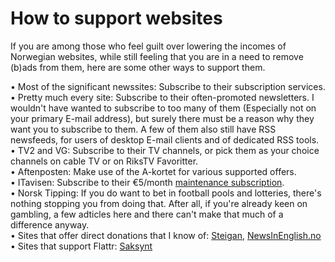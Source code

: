 # How to support websites

If you are among those who feel guilt over lowering the incomes of Norwegian websites, while still feeling that you are in a need to remove (b)ads from them, here are some other ways to support them.

• Most of the significant newssites: Subscribe to their subscription services.<br>
• Pretty much every site: Subscribe to their often-promoted newsletters. I wouldn't have wanted to subscribe to too many of them (Especially not on your primary E-mail address), but surely there must be a reason why they want you to subscribe to them. A few of them also still have RSS newsfeeds, for users of desktop E-mail clients and of dedicated RSS tools.<br>
• TV2 and VG: Subscribe to their TV channels, or pick them as your choice channels on cable TV or on RiksTV Favoritter.<br>
• Aftenposten: Make use of the A-kortet for various supported offers.<br>
• ITavisen: Subscribe to their €5/month [maintenance subscription](https://pay.getadmiral.com/subscribe/A-59ABD79791C01F574B49DA46-1).<br>
• Norsk Tipping: If you do want to bet in football pools and lotteries, there's nothing stopping you from doing that. After all, if you're already keen on gambling, a few adticles here and there can't make that much of a difference anyway.<br>
• Sites that offer direct donations that I know of: [Steigan](https://betaling.steigan.no/), [NewsInEnglish.no](https://www.paypal.com/donate/?token=RCQise0ARkqp845RCRAyst0e-BwGTaGFpU4fpTJxiRNEEEucDSBpGvoHVh-DgCCNN8vQu0&country.x=US&locale.x=US)<br>
• Sites that support Flattr: [Saksynt](https://flattr.com/submit/auto?uid=civix&url=https%3A%2F%2Ftjomlid.com%2F2015%2F11%2F15%2Fkortpost-vi-er-alle-mordere%2F)
